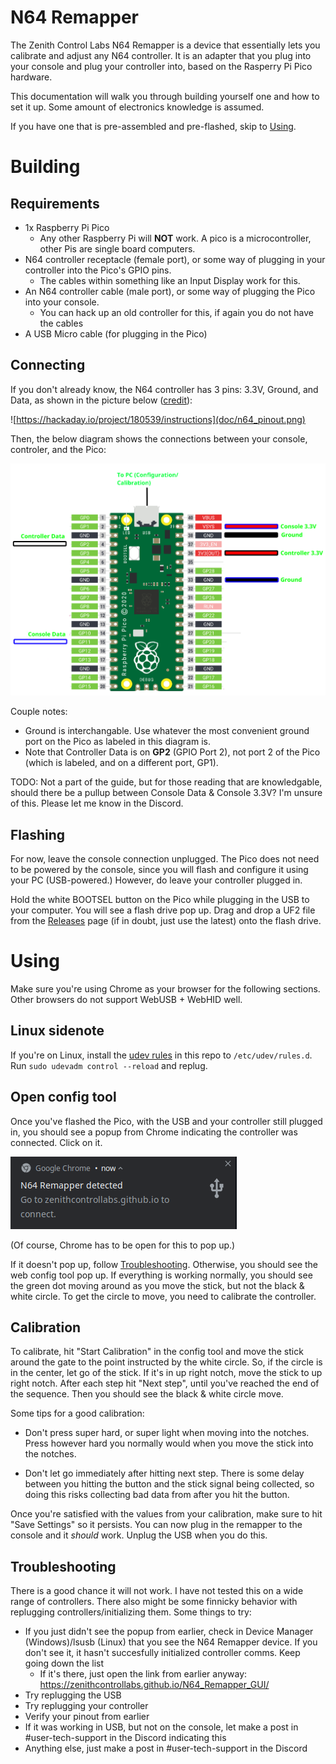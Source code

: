 # N64 Remapper

The Zenith Control Labs N64 Remapper is a device that essentially lets you calibrate and adjust any N64 controller. It is an adapter that you plug into your console and plug your controller into, based on the Rasperry Pi Pico hardware. 

This documentation will walk you through building yourself one and how to set it up. Some amount of electronics knowledge is assumed.

If you have one that is pre-assembled and pre-flashed, skip to [Using](#using).

# Building

## Requirements

- 1x Raspberry Pi Pico
    - Any other Raspberry Pi will **NOT** work. A pico is a microcontroller, other Pis are single board computers.
- N64 controller receptacle (female port), or some way of plugging in your controller into the Pico's GPIO pins. 
    - The cables within something like an Input Display work for this.
- An N64 controller cable (male port), or some way of plugging the Pico into your console.
    - You can hack up an old controller for this, if again you do not have the cables
- A USB Micro cable (for plugging in the Pico)

## Connecting

If you don't already know, the N64 controller has 3 pins: 3.3V, Ground, and Data, as shown in the picture below ([credit](https://hackaday.io/project/180539/instructions)):

![https://hackaday.io/project/180539/instructions](doc/n64_pinout.png)

Then, the below diagram shows the connections between your console, controler, and the Pico:

![](doc/remapper_pinout.png)

Couple notes:

- Ground is interchangable. Use whatever the most convenient ground port on the Pico as labeled in this diagram is.
- Note that Controller Data is on **GP2** (GPIO Port 2), not port 2 of the Pico (which is labeled, and on a different port, GP1).

TODO: Not a part of the guide, but for those reading that are knowledgable, should there be a pullup between Console Data & Console 3.3V? I'm unsure of this. Please let me know in the Discord.

## Flashing 

For now, leave the console connection unplugged. The Pico does not need to be powered by the console, since you will flash and configure it using your PC (USB-powered.)
However, do leave your controller plugged in.

Hold the white BOOTSEL button on the Pico while plugging in the USB to your computer. You will see a flash drive pop up. Drag and drop a UF2 file from the [Releases](https://github.com/ZenithControlLabs/N64_Remapper/releases) page (if in doubt, just use the latest) onto the flash drive.

# Using

Make sure you're using Chrome as your browser for the following sections. Other browsers do not support WebUSB + WebHID well.

## Linux sidenote

If you're on Linux, install the [udev rules](doc/10-zcl.rules) in this repo to `/etc/udev/rules.d`. Run `sudo udevadm control --reload` and replug.

## Open config tool

Once you've flashed the Pico, with the USB and your controller still plugged in,  you should see a popup from Chrome indicating the controller was connected. Click on it.

![](image.png)

(Of course, Chrome has to be open for this to pop up.)

If it doesn't pop up, follow [Troubleshooting](#troubleshooting). Otherwise, you should see the web config tool pop up. If everything is working normally, you should see the green dot moving around as you move the stick, but not the black & white circle. To get the circle to move, you need to calibrate the controller.

## Calibration

To calibrate, hit "Start Calibration" in the config tool and move the stick around the gate to the point instructed by the white circle. So, if the circle is in the center, let go of the stick. If it's in up right notch, move the stick to up right notch. After each step hit "Next step", until you've reached the end of the sequence. Then you should see the black & white circle move.

Some tips for a good calibration:

* Don't press super hard, or super light when moving into the notches. Press however hard you normally would when you move the stick into the notches.

* Don't let go immediately after hitting next step. There is some delay between you hitting the button and the stick signal being collected, so doing this risks collecting bad data from after you hit the button.

Once you're satisfied with the values from your calibration, make sure to hit "Save Settings" so it persists. You can now plug in the remapper to the console and it *should* work. Unplug the USB when you do this.

## Troubleshooting

There is a good chance it will not work. I have not tested this on a wide range of controllers. There also might be some finnicky behavior with replugging controllers/initializing them. Some things to try:

* If you just didn't see the popup from earlier, check in Device Manager (Windows)/lsusb (Linux) that you see the N64 Remapper device. If you don't see it, it hasn't succesfully initialized controller comms. Keep going down the list
    * If it's there, just open the link from earlier anyway: https://zenithcontrollabs.github.io/N64_Remapper_GUI/
* Try replugging the USB
* Try replugging your controller
* Verify your pinout from earlier
* If it was working in USB, but not on the console, let make a post in #user-tech-support in the Discord indicating this
* Anything else, just make a post in #user-tech-support in the Discord

